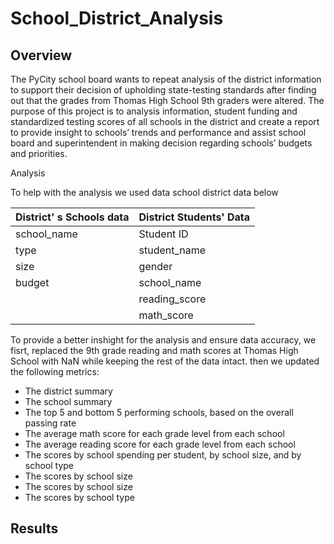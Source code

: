 # School_District_Analysis

## Overview 

The PyCity school board wants to repeat analysis of the district information to support their decision of upholding state-testing standards after finding out that the grades from Thomas High School 9th graders were altered. 
The purpose of this project is to analysis information, student funding and standardized testing scores of all schools in the district and create a report to provide insight to schools’ trends and performance and assist school board and superintendent in making decision regarding schools’ budgets and priorities. 

Analysis

To help with the analysis we used data school district data below

| District' s Schools data | District Students' Data |
|--------------|---------------|                
|school_name   | Student ID    |
| type         | student_name  |
| size         | gender        |
| budget       | school_name   |
|              |reading_score  | 
|              | math_score    |

To provide a better inshight for the analysis and ensure data accuracy, we fisrt, replaced the 9th grade reading and math scores at Thomas High School with NaN while keeping the rest of the data intact. then we updated the following metrics:

- The district summary
- The school summary
- The top 5 and bottom 5 performing schools, based on the overall passing rate
- The average math score for each grade level from each school
- The average reading score for each grade level from each school
- The scores by school spending per student, by school size, and by school type
- The scores by school size
- The scores by school size
- The scores by school type


## Results


